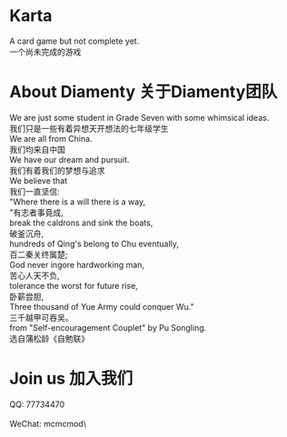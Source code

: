 # Karta
A card game but not complete yet.\
一个尚未完成的游戏
# About Diamenty 关于Diamenty团队 
We are just some student in Grade Seven with some whimsical ideas.\
我们只是一些有着异想天开想法的七年级学生\
We are all from China.\
我们均来自中国\
We have our dream and pursuit.\
我们有着我们的梦想与追求\
We believe that \
我们一直坚信:\
"Where there is a will there is a way,\
"有志者事竟成,\
break the caldrons and sink the boats, \
破釜沉舟,\
hundreds of Qing's belong to Chu eventually, \
百二秦关终属楚;\
God never ingore hardworking man, \
苦心人天不负,\
tolerance the worst for future rise, \
卧薪尝胆,\
Three thousand of Yue Army could conquer Wu." \
三千越甲可吞吴。\
from "Self-encouragement Couplet" by Pu Songling.\
选自蒲松龄《自勉联》
# Join us 加入我们
QQ:    77734470\
\
WeChat: mcmcmod\